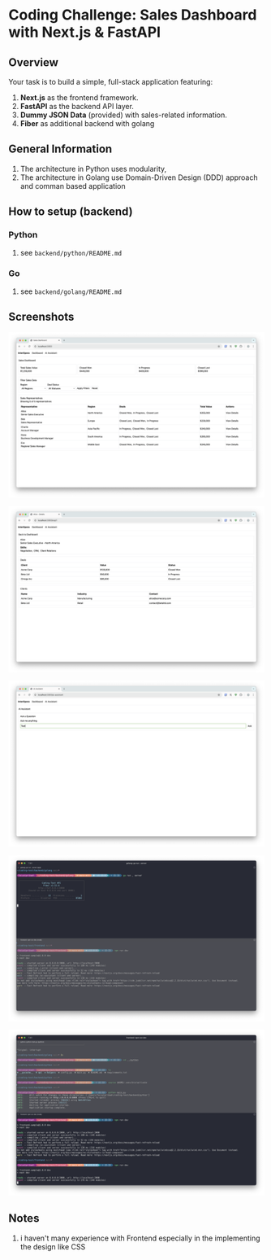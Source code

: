 # Coding Challenge: Sales Dashboard with Next.js & FastAPI

## Overview
Your task is to build a simple, full-stack application featuring:
1. **Next.js** as the frontend framework.
2. **FastAPI** as the backend API layer.
3. **Dummy JSON Data** (provided) with sales-related information.
4. **Fiber** as additional backend with golang 

## General Information 
1. The architecture in Python uses modularity,
2. The architecture in Golang use Domain-Driven Design (DDD) approach and comman based application


## How to setup (backend)
### Python
1. see `backend/python/README.md`

### Go
1. see `backend/golang/README.md`

## Screenshots

![Dashboard Overview](./images/Screenshot%202025-04-10%20at%2015.32.47.png)

![Sales Data](./images/Screenshot%202025-04-10%20at%2015.32.52.png)

![Backend API](./images/Screenshot%202025-04-10%20at%2015.32.58.png)

![Go Backend](./images/Screenshot%202025-04-10%20at%2015.33.40.png)

![Frontend View](./images/Screenshot%202025-04-10%20at%2015.33.58.png)

## Notes
1. i haven't many experience with Frontend especially in the implementing the design like CSS 